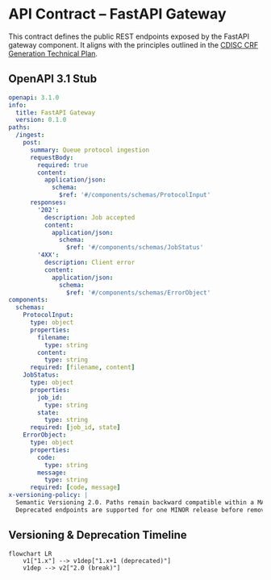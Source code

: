 # API Contract – FastAPI Gateway

This contract defines the public REST endpoints exposed by the FastAPI gateway component. It aligns with the principles outlined in the [CDISC CRF Generation Technical Plan](../../technical-plan.md).

## OpenAPI 3.1 Stub
```yaml
openapi: 3.1.0
info:
  title: FastAPI Gateway
  version: 0.1.0
paths:
  /ingest:
    post:
      summary: Queue protocol ingestion
      requestBody:
        required: true
        content:
          application/json:
            schema:
              $ref: '#/components/schemas/ProtocolInput'
      responses:
        '202':
          description: Job accepted
          content:
            application/json:
              schema:
                $ref: '#/components/schemas/JobStatus'
        '4XX':
          description: Client error
          content:
            application/json:
              schema:
                $ref: '#/components/schemas/ErrorObject'
components:
  schemas:
    ProtocolInput:
      type: object
      properties:
        filename:
          type: string
        content:
          type: string
      required: [filename, content]
    JobStatus:
      type: object
      properties:
        job_id:
          type: string
        state:
          type: string
      required: [job_id, state]
    ErrorObject:
      type: object
      properties:
        code:
          type: string
        message:
          type: string
      required: [code, message]
x-versioning-policy: |
  Semantic Versioning 2.0. Paths remain backward compatible within a MAJOR version.
  Deprecated endpoints are supported for one MINOR release before removal.
```

## Versioning & Deprecation Timeline
```mermaid
flowchart LR
    v1["1.x"] --> v1dep["1.x+1 (deprecated)"]
    v1dep --> v2["2.0 (break)"]
```
